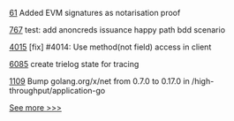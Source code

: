 
[61](https://github.com/hyperledger-labs/harmonia/pull/61) Added EVM signatures as notarisation proof

[767](https://github.com/hyperledger-labs/open-enterprise-agent/pull/767) test: add anoncreds issuance happy path bdd scenario

[4015](https://github.com/hyperledger/iroha/pull/4015) [fix] #4014: Use method(not field) access in client

[6085](https://github.com/hyperledger/besu/pull/6085) create trielog state for tracing

[1109](https://github.com/hyperledger/fabric-samples/pull/1109) Bump golang.org/x/net from 0.7.0 to 0.17.0 in /high-throughput/application-go


[See more >>>](https://start-here.hyperledger.org/pull-requests)
